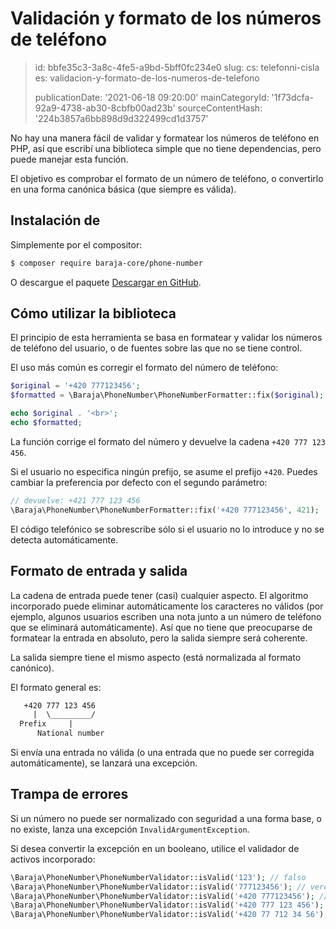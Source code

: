 Validación y formato de los números de teléfono
===============================================

> id: bbfe35c3-3a8c-4fe5-a9bd-5bff0fc234e0
> slug:
> 	cs: telefonni-cisla
> 	es: validacion-y-formato-de-los-numeros-de-telefono
> 
> publicationDate: '2021-06-18 09:20:00'
> mainCategoryId: '1f73dcfa-92a9-4738-ab30-8cbfb00ad23b'
> sourceContentHash: '224b3857a6bb898d9d322499cd1d3757'

No hay una manera fácil de validar y formatear los números de teléfono en PHP, así que escribí una biblioteca simple que no tiene dependencias, pero puede manejar esta función.

El objetivo es comprobar el formato de un número de teléfono, o convertirlo en una forma canónica básica (que siempre es válida).

Instalación de
---------

Simplemente por el compositor:

```txt
$ composer require baraja-core/phone-number
```

O descargue el paquete [Descargar en GitHub](https://github.com/baraja-core/phone-number).

Cómo utilizar la biblioteca
----------

El principio de esta herramienta se basa en formatear y validar los números de teléfono del usuario, o de fuentes sobre las que no se tiene control.

El uso más común es corregir el formato del número de teléfono:

```php
$original = '+420 777123456';
$formatted = \Baraja\PhoneNumber\PhoneNumberFormatter::fix($original);

echo $original . '<br>';
echo $formatted;
```

La función corrige el formato del número y devuelve la cadena `+420 777 123 456`.

Si el usuario no especifica ningún prefijo, se asume el prefijo `+420`. Puedes cambiar la preferencia por defecto con el segundo parámetro:

```php
// devuelve: +421 777 123 456
\Baraja\PhoneNumber\PhoneNumberFormatter::fix('+420 777123456', 421);
```

El código telefónico se sobrescribe sólo si el usuario no lo introduce y no se detecta automáticamente.

Formato de entrada y salida
----------------------------

La cadena de entrada puede tener (casi) cualquier aspecto. El algoritmo incorporado puede eliminar automáticamente los caracteres no válidos (por ejemplo, algunos usuarios escriben una nota junto a un número de teléfono que se eliminará automáticamente). Así que no tiene que preocuparse de formatear la entrada en absoluto, pero la salida siempre será coherente.

La salida siempre tiene el mismo aspecto (está normalizada al formato canónico).

El formato general es:

```txt
   +420 777 123 456
     |  \_________/
  Prefix     |
      National number
```

Si envía una entrada no válida (o una entrada que no puede ser corregida automáticamente), se lanzará una excepción.

Trampa de errores
----------------

Si un número no puede ser normalizado con seguridad a una forma base, o no existe, lanza una excepción `InvalidArgumentException`.

Si desea convertir la excepción en un booleano, utilice el validador de activos incorporado:

```php
\Baraja\PhoneNumber\PhoneNumberValidator::isValid('123'); // falso
\Baraja\PhoneNumber\PhoneNumberValidator::isValid('777123456'); // verdadero
\Baraja\PhoneNumber\PhoneNumberValidator::isValid('+420 777123456'); // verdadero
\Baraja\PhoneNumber\PhoneNumberValidator::isValid('+420 777 123 456'); // verdadero
\Baraja\PhoneNumber\PhoneNumberValidator::isValid('+420 77 712 34 56'); // verdadero
```
